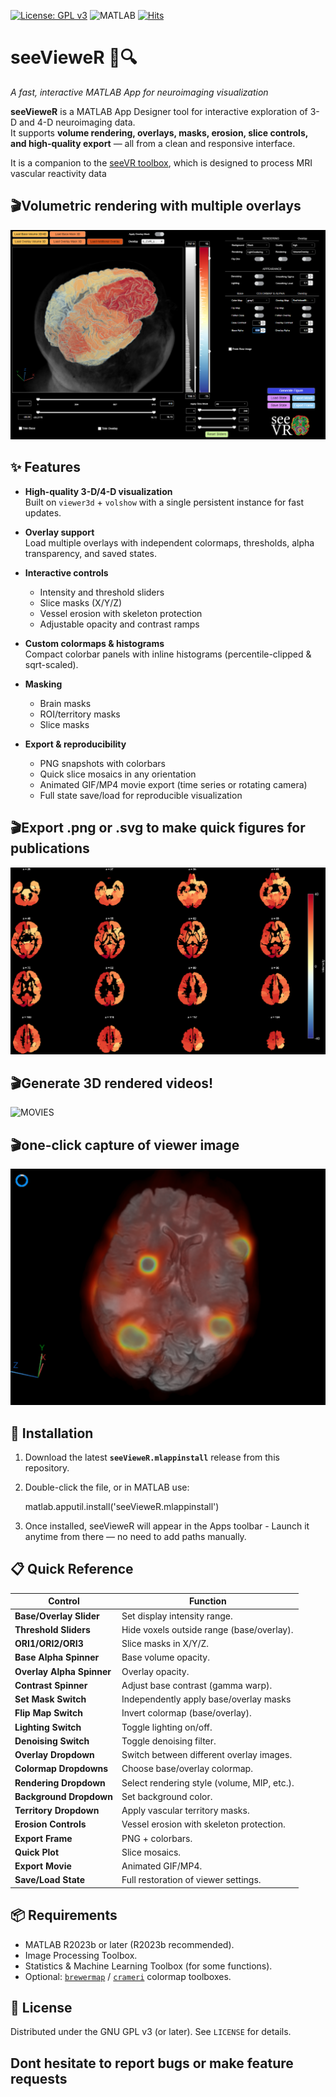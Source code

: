 [![License: GPL v3](https://img.shields.io/badge/License-GPLv3-blue.svg)](https://www.gnu.org/licenses/gpl-3.0)
![MATLAB](https://img.shields.io/badge/MATLAB-R2023b+-orange.svg)
[![Hits](https://hits.sh/github.com/YourUser/seeVieweR.svg?style=flat-square&color=blue&label=views)](https://hits.sh/github.com/YourUser/seeVieweR/)

# seeVieweR 🧠🔍  
*A fast, interactive MATLAB App for neuroimaging visualization*  

**seeVieweR** is a MATLAB App Designer tool for interactive exploration of 3-D and 4-D neuroimaging data.  
It supports **volume rendering, overlays, masks, erosion, slice controls, and high-quality export** — all from a clean and responsive interface.  

It is a companion to the [seeVR toolbox](https://github.com/abhogal-lab/seeVR), which is designed to process MRI vascular reactivity data

## 🎬Volumetric rendering with multiple overlays 

![INFLOW](docs/volumetric.png)  

## ✨ Features
- **High-quality 3-D/4-D visualization**  
  Built on `viewer3d` + `volshow` with a single persistent instance for fast updates.  

- **Overlay support**  
  Load multiple overlays with independent colormaps, thresholds, alpha transparency, and saved states.  

- **Interactive controls**  
  - Intensity and threshold sliders  
  - Slice masks (X/Y/Z)  
  - Vessel erosion with skeleton protection  
  - Adjustable opacity and contrast ramps  

- **Custom colormaps & histograms**  
  Compact colorbar panels with inline histograms (percentile-clipped & sqrt-scaled).  

- **Masking**  
  - Brain masks  
  - ROI/territory masks  
  - Slice masks  

- **Export & reproducibility**  
  - PNG snapshots with colorbars  
  - Quick slice mosaics in any orientation  
  - Animated GIF/MP4 movie export (time series or rotating camera)  
  - Full state save/load for reproducible visualization  

## 🎬Export .png or .svg to make quick figures for publications 

![SLICER](docs/CVR_smth_CONN.png) 

## 🎬Generate 3D rendered videos! 

![MOVIES](docs/inflow_post.gif) 

## 🎬one-click capture of viewer image

![FRAME CAPTURE](docs/frame.png) 

## 🚀 Installation
1. Download the latest **`seeVieweR.mlappinstall`** release from this repository.  
2. Double-click the file, or in MATLAB use:  

   matlab.apputil.install('seeVieweR.mlappinstall')
3. Once installed, seeVieweR will appear in the Apps toolbar - Launch it anytime from there — no need to add paths manually.

## 📋 Quick Reference

| Control | Function |
|---------|----------|
| **Base/Overlay Slider** | Set display intensity range. |
| **Threshold Sliders** | Hide voxels outside range (base/overlay). |
| **ORI1/ORI2/ORI3** | Slice masks in X/Y/Z. |
| **Base Alpha Spinner** | Base volume opacity. |
| **Overlay Alpha Spinner** | Overlay opacity. |
| **Contrast Spinner** | Adjust base contrast (gamma warp). |
| **Set Mask Switch** | Independently apply base/overlay masks |
| **Flip Map Switch** | Invert colormap (base/overlay). |
| **Lighting Switch** | Toggle lighting on/off. |
| **Denoising Switch** | Toggle denoising filter. |
| **Overlay Dropdown** | Switch between different overlay images. |
| **Colormap Dropdowns** | Choose base/overlay colormap. |
| **Rendering Dropdown** | Select rendering style (volume, MIP, etc.). |
| **Background Dropdown** | Set background color. |
| **Territory Dropdown** | Apply vascular territory masks. |
| **Erosion Controls** | Vessel erosion with skeleton protection. |
| **Export Frame** | PNG + colorbars. |
| **Quick Plot** | Slice mosaics. |
| **Export Movie** | Animated GIF/MP4. |
| **Save/Load State** | Full restoration of viewer settings. |

## 📦 Requirements
- MATLAB R2023b or later (R2023b recommended).  
- Image Processing Toolbox.  
- Statistics & Machine Learning Toolbox (for some functions).  
- Optional: [`brewermap`](https://nl.mathworks.com/matlabcentral/fileexchange/45208-cbrew-brewer-colormaps) / [`crameri`](https://www.mathworks.com/matlabcentral/fileexchange/52398-crameri-perceptually-uniform-colormaps) colormap toolboxes.  

## 📖 License
Distributed under the GNU GPL v3 (or later). See `LICENSE` for details.  

## Dont hesitate to report bugs or make feature requests

